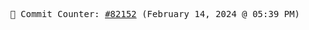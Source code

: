 <p align="center">
    <samp>
        📮 Commit Counter: <a href="https://github.com/Javascript-void0/Javascript-void0/commits/main">#82152</a> (February 14, 2024 @ 05:39 PM)
    </samp>
</p>